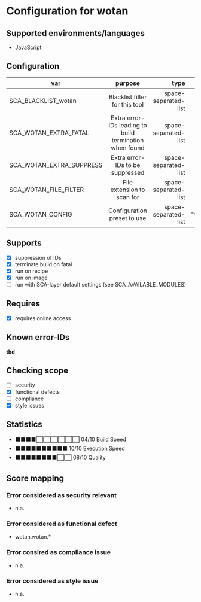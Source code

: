 # Configuration for wotan

## Supported environments/languages

* JavaScript

## Configuration

| var | purpose | type | default |
| ------------- |:-------------:| -----:| -----:
| SCA_BLACKLIST_wotan | Blacklist filter for this tool | space-separated-list | ""
| SCA_WOTAN_EXTRA_FATAL | Extra error-IDs leading to build termination when found | space-separated-list | "":
| SCA_WOTAN_EXTRA_SUPPRESS | Extra error-IDs to be suppressed | space-separated-list | ""
| SCA_WOTAN_FILE_FILTER | File extension to scan for | space-separated-list | ".js .ts .vue"
| SCA_WOTAN_CONFIG | Configuration preset to use | space-separated-list | "wotan:recommended"

## Supports

* [x] suppression of IDs
* [x] terminate build on fatal
* [x] run on recipe
* [x] run on image
* [ ] run with SCA-layer default settings (see SCA_AVAILABLE_MODULES)

## Requires

* [x] requires online access

## Known error-IDs

__tbd__

## Checking scope

* [ ] security
* [x] functional defects
* [ ] compliance
* [x] style issues

## Statistics

* ⬛⬛⬛⬛⬜⬜⬜⬜⬜⬜ 04/10 Build Speed
* ⬛⬛⬛⬛⬛⬛⬛⬛⬛⬛ 10/10 Execution Speed
* ⬛⬛⬛⬛⬛⬛⬛⬛⬜⬜ 08/10 Quality

## Score mapping

### Error considered as security relevant

* n.a.

### Error considered as functional defect

* wotan.wotan.*

### Error consired as compliance issue

* n.a.

### Error considered as style issue

* n.a.
